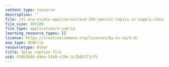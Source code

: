 ```yaml
---
content_type: resource
description: ''
file: /ol-ocw-studio-app/courses/esd-290-special-topics-in-supply-chain-management-spring-2005/918b3b86d4ee5169c19e1c2b051f1cf5_wvLUlPCbc5s.srt
file_size: 107189
file_type: application/x-subrip
learning_resource_types: []
license: https://creativecommons.org/licenses/by-nc-sa/4.0/
ocw_type: OCWFile
resourcetype: Other
title: 3play caption file
uid: 918b3b86-d4ee-5169-c19e-1c2b051f1cf5
---
```

